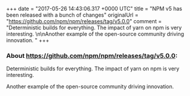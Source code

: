 +++
date = "2017-05-26 14:43:06.317 +0000 UTC"
title = "NPM v5 has been released with a bunch of changes"
originalUrl = "https://github.com/npm/npm/releases/tag/v5.0.0"
comment = "Deterministic builds for everything. The impact of yarn on npm is very interesting. \n\nAnother example of the open-source community driving innovation. "
+++

### About https://github.com/npm/npm/releases/tag/v5.0.0:

Deterministic builds for everything. The impact of yarn on npm is very interesting. 

Another example of the open-source community driving innovation. 
